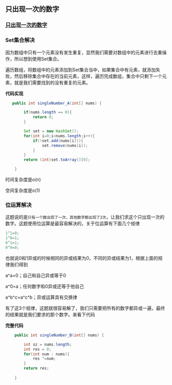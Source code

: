 ## 只出现一次的数字

### [只出现一次的数字](https://leetcode-cn.com/leetbook/read/top-interview-questions/xm0u83/)

### Set集合解决

因为数组中只有一个元素没有发生重复，显然我们需要对数组中的元素进行去重操作，所以想到使用Set集合。

遍历数组，将数组中的元素添加到Set集合当中，如果集合中有元素，就添加失败，然后移除集合中存在的当前元素，这样，遍历完成数组，集合中只剩下一个元素，就是我们需要找到的没有重复的元素。

**代码实现**

~~~java
   public int singleNumber_A(int[] nums) {

        if(nums.length == 0){
            return 0;
        }

        Set set = new HashSet();
        for(int i=0;i<nums.length;i++){
            if(!set.add(nums[i])){
                set.remove(nums[i]);
            }
        }
        return (int)set.toArray()[0];

    }
~~~

时间复杂度是o(n)

空间复杂度是o(1)

### 位运算解决

这题说的是`只有一个数出现了一次，其他数字都出现了2次`，让我们求这个只出现一次的数字。这题使用位运算是最容易解决的，关于位运算有下面几个规律

```java
1^1=0;
1^0=1;
0^1=1;
0^0=0;
```

也就说0和1异或的时候相同的异或结果为0，不同的异或结果为1，根据上面的规律我们得到

a^a=0；自己和自己异或等于0

a^0=a；任何数字和0异或还等于他自己

a^b^c=a^c^b；异或运算具有交换律

有了这3个规律，这题就很容易解了，我们只需要把所有的数字都异或一遍，最终的结果就是我们要求的那个数字。来看下代码

**完整代码**

~~~java
    public int singleNumber_B(int[] nums) {

        int sz = nums.length;
        int res = 0;
        for(int num : nums){
            res ^=num;
        }
        return res;
    
    }
~~~

